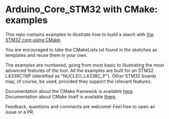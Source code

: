 # Arduino_Core_STM32 with CMake: examples

This repo contains examples to illustrate how to build a skech with [the STM32 core using CMake](https://github.com/massonal/Arduino_Core_STM32).

You are encouraged to take the CMakeLists.txt found in the sketches as templates and reuse them in your own.

The examples are numbered, going from most basic to illustrating the most advanced features of the tool.
All the examples are built for an STM32 L433RCT6P (identified as "NUCLEO_L433RC_P").
Other STM32 boards may, of course, be used, provided they support the relevant features.

Documentation about the CMake framewok is available [here](https://github.com/massonal/Arduino_Core_STM32/wiki).
Documentation about CMake itself is available [there](https://cmake.org/cmake/help/latest/index.html).

Feedback, questions and comments are welcome! Feel free to open an issue or a PR.
